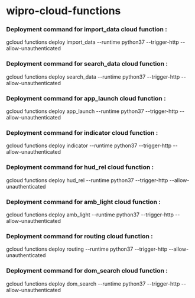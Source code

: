 # wipro-cloud-functions

### Deployment command for import_data cloud function : 

 gcloud functions deploy import_data --runtime python37 --trigger-http --allow-unauthenticated

### Deployment command for search_data cloud function : 

 gcloud functions deploy search_data --runtime python37 --trigger-http --allow-unauthenticated

### Deployment command for app_launch cloud function : 

 gcloud functions deploy app_launch --runtime python37 --trigger-http --allow-unauthenticated

### Deployment command for indicator cloud function : 

 gcloud functions deploy indicator --runtime python37 --trigger-http --allow-unauthenticated

### Deployment command for hud_rel cloud function : 

 gcloud functions deploy hud_rel --runtime python37 --trigger-http --allow-unauthenticated

### Deployment command for amb_light cloud function : 

 gcloud functions deploy amb_light --runtime python37 --trigger-http --allow-unauthenticated

### Deployment command for routing cloud function : 

 gcloud functions deploy routing --runtime python37 --trigger-http --allow-unauthenticated


### Deployment command for dom_search cloud function : 

 gcloud functions deploy dom_search --runtime python37 --trigger-http --allow-unauthenticated
